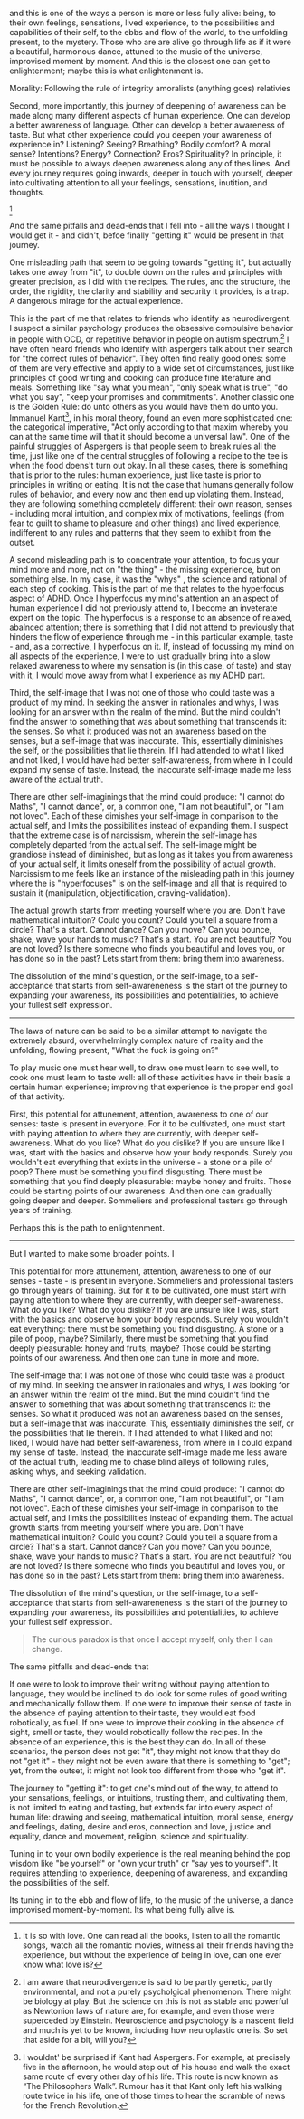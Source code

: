  and this is one of the ways a person
is more or less fully alive:  being, to their own feelings, sensations, lived experience, to the possibilities and capabilities of their self,  to the ebbs and flow of the world, to the unfolding present, to the mystery. Those who are are alive go through life as if it were a beautiful, harmonous dance, attuned to the music of the universe, improvised moment by moment.
And this is the closest one can get to enlightenment; maybe this is what enlightenment is.

Morality: 
Following the rule of integrity
amoralists (anything goes)
relativies


Second, more importantly, this journey of deepening of awareness can be made along many different aspects of human experience. One can develop a better awareness of language. Other can develop a better awareness of taste. But what other experience could you deepen your awareness of experience in? Listening? Seeing?  Breathing? Bodily comfort?  A moral sense? Intentions? Energy? Connection? Eros? Spirituality? In principle, it must be possible to always deepen awareness along any of thes lines. And every journey requires going inwards, deeper in touch with yourself, deeper into cultivating attention to all your feelings, sensations, inutition, and thoughts. 
 
[^love] 

And the same pitfalls and dead-ends that I fell into - all the ways I thought I would get it - and didn't, befoe finally "getting it" would be present in that journey.

One misleading path that seem to be going towards "getting it", but actually takes one away from "it", to double down on the rules and principles with greater precision, as I did with the recipes. The rules, and the structure, the order, the rigidity, the clarity and stability and security it provides, is a trap. A dangerous mirage for the actual experience. 

This is the part of me that relates to friends who identify as neurodivergent. I suspect a similar psychology produces the obsessive compulsive behavior in people with OCD, or repetitive behavior in people on autism spectrum.[^neuro] I have often heard friends who identify with aspergers talk about their search for "the correct rules of behavior". They often find really good ones: some of them are very effective and apply to a wide set of circumstances, just like principles of good writing and cooking can produce fine literature and meals. Something like "say what you mean", "only speak what is true", "do what you say", "keep your promises and commitments". Another classic one is the Golden Rule: do unto others as you would have them do unto you. Immanuel Kant[^Kant], in his moral theory,  found an even more sophisticated one: the categorical imperative, "Act only according to that maxim whereby you can at the same time will that it should become a universal law". One of the painful struggles of Aspergers is that people seem to break rules all the time, just like one of the central struggles of following a recipe to the tee is when the food doens't turn out okay.  In all these cases, there is something that is prior to the rules: human experience, just like taste is prior to principles in writing or eating. It is not the case that humans generally follow rules of behavior, and every now and then end up violating them. Instead, they are following something completely different: their own reason, senses - including moral intuition, and complex mix of motivations, feelings (from fear to guilt to shame to pleasure and other things) and lived experience, indifferent to any rules and patterns that they seem to exhibit from the outset.

[^neuro]: I am aware that neurodivergence is said to be partly genetic, partly environmental, and not a purely psycholgical phenomenon. There might be biology at play. But the science on this is not as stable and powerful as Newtonion laws of nature are, for example, and even those were superceded by Einstein. Neuroscience and psychology is a nascent field and much is yet to be known, including how neuroplastic one is. So set that aside for a bit, will you? 

[^Kant]: I wouldnt' be surprised if Kant had Aspergers. For example, at precisely five in the afternoon, he would step out of his house and walk the exact same route of every other day of his life. This route is now known as “The Philosophers Walk”. Rumour has it that Kant only left his walking route twice in his life, one of those times to hear the scramble of news for the French Revolution. 


A second misleading path is to concentrate your attention, to focus your mind more and more, not on "the thing" - the missing experience, but on something else. In my case, it was the "whys" , the science and rational of each step of cooking. This is the part of me that relates to the hyperfocus aspect of ADHD. Once I hyperfocus my mind's attention an an aspect of human experience I did not previously attend to, I become an inveterate expert on the topic. The hyperfocus is a response to an absence of relaxed, abalnced attention; there is something that I did not attend to previously that hinders the flow of experience through me - in this particular example, taste - and, as a corrective, I hyperfocus on it.  If, instead of focussing my mind on all aspects of the experience, I were to just gradually bring into a slow relaxed awareness to where my sensation is (in this case, of taste) and stay with it, I would move away from what I experience as my ADHD part.

Third, the self-image that I was not one of those who could taste was a product of my mind. In seeking the answer in rationales and whys, I was looking for an answer within the realm of the mind. But the mind couldn't find the answer to something that was about something that transcends it: the senses. So what it produced was not an awareness based on the senses, but a self-image that was inaccurate. This, essentially diminishes the self, or the possibilities that lie therein.  If I had attended to what I liked and not liked, I would have had better self-awareness, from where in I could expand my sense of taste. Instead, the inaccurate self-image made me less aware of the actual truth.

There are other self-imaginings that the mind could produce: "I cannot do Maths", "I cannot dance", or, a common one, "I am not beautiful", or "I am not loved". Each of these dimishes your self-image in comparison to the actual self, and limits the possibilities instead of expanding them. I suspect that the extreme case is of narcissism, wherein the self-image has completely departed from the actual self. The self-image might be grandiose instead of diminished, but as long as it takes you from awareness of your actual self, it limits oneself from the possibility of actual growth. Narcissism to me feels like an instance of the misleading path in this journey where the is "hyperfocuses" is on the self-image and all that is required to sustain it (manipulation, objectification, craving-validation). 

The actual growth starts from meeting yourself where you are.  Don't have mathematical intuition? Could you count? Could you tell a square from a circle? That's a start.  Cannot dance? Can you move? Can you bounce, shake, wave your hands to music? That's a start.  You are not beautiful? You are not loved? Is there someone who finds you beautiful and loves you, or has done so in the past? Lets start from them: bring them into awareness. 

The dissolution of the mind's question, or the self-image, to a self-acceptance that starts from self-awareneness is the start of the journey to expanding your awareness, its possibilities and potentialities,  to achieve your fullest self expression.



----

The laws of nature can be said to be a similar attempt to navigate the extremely absurd, overwhelmingly complex nature of reality and the unfolding, flowing present, "What the fuck is going on?" 

To play music one must hear well, to draw one must learn to see well, to cook one must learn to taste well: all of these activities have in their basis a certain human experience; improving that experience is the proper end goal of that activity.

First, this potential for attunement, attention, awareness to one of our senses: taste is present in everyone. For it to be cultivated, one must start with paying attention to where they are currently, with deeper self-awareness. What do you like? What do you dislike? If you are unsure like I was, start with the basics and observe how your body responds. Surely you wouldn't eat everything that exists in the universe - a stone or a pile of poop? There must be something you find disgusting. There must be something that you find deeply pleasurable: maybe honey and fruits. Those could be starting points of our awareness. And then one can gradually going deeper and deeper. Sommeliers and professional tasters go through years of training. 





Perhaps this is the path to enlightenment.








[^love]: It is so with love. One can read all the books, listen to all the romantic songs, watch all the romantic movies, witness all their friends having the experience, but without the experience of being in love, can one ever know what love is?


----

But I wanted to make some broader points. I 

This potential for more attunement, attention, awareness to one of our senses - taste - is present in everyone.  Sommeliers and professional tasters go through years of training. But for it to be cultivated, one must start with paying attention to where they are currently, with deeper self-awareness.  What do you like? What do you dislike? If you are unsure like I was, start with the basics and observe how your body responds. Surely you wouldn't eat everything: there must be something you find disgusting. A stone or a pile of poop, maybe? Similarly,  there must be something that you find deeply pleasurable: honey and fruits, maybe? Those could be starting points of our awareness. And then one can tune in more and more.

The self-image that I was not one of those who could taste was a product of my mind. In seeking the answer in rationales and whys, I was looking for an answer within the realm of the mind. But the mind couldn't find the answer to something that was about something that transcends it: the senses. So what it produced was not an awareness based on the senses, but a self-image that was inaccurate. This, essentially diminishes the self, or the possibilities that lie therein.  If I had attended to what I liked and not liked, I would have had better self-awareness, from where in I could expand my sense of taste. Instead, the inaccurate self-image made me less aware of the actual truth, leading me to chase blind alleys of following rules, asking whys, and seeking validation.

There are other self-imaginings that the mind could produce: "I cannot do Maths", "I cannot dance", or, a common one, "I am not beautiful", or "I am not loved". Each of these dimishes your self-image in comparison to the actual self, and limits the possibilities instead of expanding them. The actual growth starts from meeting yourself where you are.  Don't have mathematical intuition? Could you count? Could you tell a square from a circle? That's a start.  Cannot dance? Can you move? Can you bounce, shake, wave your hands to music? That's a start.  You are not beautiful? You are not loved? Is there someone who finds you beautiful and loves you, or has done so in the past? Lets start from them: bring them into awareness. 

The dissolution of the mind's question, or the self-image, to a self-acceptance that starts from self-awareneness is the start of the journey to expanding your awareness, its possibilities and potentialities,  to achieve your fullest self expression.

> The curious paradox is that once I accept myself, only then I can change. 
 
The same pitfalls and dead-ends that 


If one were to look to improve their writing without paying attention to language, they would be inclined to do look for some rules of good writing and mechanically follow them. If one were to improve their sense of taste in the absence of paying attention to their taste, they would eat food robotically, as fuel. If one were to improve their cooking in the absence of sight, smell or taste, they would robotically follow the recipes. In the absence of an experience, this is the best they can do. In all of these scenarios, the person does not get "it", they might not know that they do not "get it" - they might not be even aware that there is something to "get";  yet, from the outset, it might not look too different from those who "get it". 


The journey to "getting it": to get one's mind out of the way, to attend to your sensations, feelings, or intuitions, trusting them, and cultivating them, is not limited to eating and tasting, but extends far into every aspect of human life: drawing and seeing,  mathematical intuition, moral sense, energy and feelings, dating, desire and eros, connection and love,  justice and equality, dance and movement, religion, science and spirituality. 




Tuning in to your own bodily experience is the real meaning behind the pop wisdom like "be yourself" or "own your truth" or "say yes to yourself". It requires  attending to experience, deepening of awareness, and expanding the possibilities of the self. 


Its tuning in to the ebb and flow of life, to the music of the universe, a dance improvised moment-by-moment. Its what being fully alive is. 